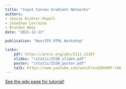 ```yaml
---
title: "Input Convex Gradient Networks"
authors:
- Jessie Richter-Powell
- Jonathan Lorraine
- Brandon Amos
date: "2021-12-13"

publication: "NeurIPS OTML Workshop"

links:
    pdf: https://arxiv.org/abs/2111.12187
    slides: "/static/ICGN_slides.pdf"
    poster: "/static/ICGN_poster.pdf"
    talk: https://www.youtube.com/watch?v=GIRnKRP-rA8
---
```



[See the wiki page for tutorial!](https://github.com/hadisinaee/avicenna/wiki)